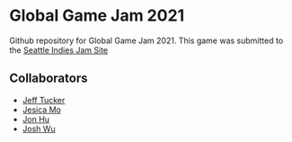 # Global Game Jam 2021

Github repository for Global Game Jam 2021. This game was submitted to the [Seattle Indies Jam Site](https://globalgamejam.org/2021/jam-sites/seattle-indies)

## Collaborators

- [Jeff Tucker](https://github.com/jeffman323)
- [Jesica Mo](https://github.com/jessepinwheel)
- [Jon Hu](https://github.com/stitchless)
- [Josh Wu](https://github.com/moogen)
